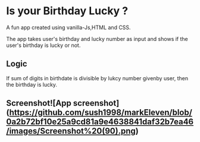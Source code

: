 # Is your Birthday Lucky ?


A fun app created using vanilla-Js,HTML and CSS.

The app takes user's birthday and lucky number as input and shows if the user's birthday is lucky or not.
## Logic 
If sum of digits in birthdate is divisible by lukcy number givenby user, then the birthday is lucky.

## Screenshot![App screenshot] (https://github.com/sush1998/markEleven/blob/0a2b72bf10e25a9cd81a9e4638841daf32b7ea46/images/Screenshot%20(90).png)
